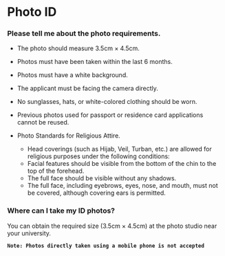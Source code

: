 # Photo ID

### Please tell me about the photo requirements.

- The photo should measure 3.5cm × 4.5cm.
- Photos must have been taken within the last 6 months.
- Photos must have a white background.
- The applicant must be facing the camera directly.
- No sunglasses, hats, or white-colored clothing should be worn.
- Previous photos used for passport or residence card applications cannot be reused.
- Photo Standards for Religious Attire.

  - Head coverings (such as Hijab, Veil, Turban, etc.) are allowed for religious purposes under the following conditions:
  - Facial features should be visible from the bottom of the chin to the top of the forehead.
  - The full face should be visible without any shadows.
  - The full face, including eyebrows, eyes, nose, and mouth, must not be covered, although covering ears is permitted.

### Where can I take my ID photos?

You can obtain the required size (3.5cm × 4.5cm) at the photo studio near your university.

**`Note: Photos directly taken using a mobile phone is not accepted`**
